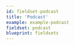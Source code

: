 ```yaml
---
id: fieldset-podcast
title: 'Podcast'
example: example-podcast
fieldset: podcast
blueprint: fieldsets
---
```

